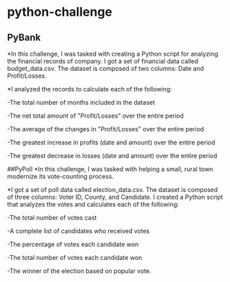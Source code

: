 # python-challenge
## PyBank
*In this challenge, I was tasked with creating a Python script for analyzing the financial records of company. I got a set of financial data called budget_data.csv. The dataset is composed of two columns: Date and Profit/Losses.

*I analyzed the records to calculate each of the following:

-The total number of months included in the dataset

-The net total amount of "Profit/Losses" over the entire period

-The average of the changes in "Profit/Losses" over the entire period

-The greatest increase in profits (date and amount) over the entire period

-The greatest decrease in losses (date and amount) over the entire period

##PyPoll
*In this challenge, I was tasked with helping a small, rural town modernize its vote-counting process.

*I got a set of poll data called election_data.csv. The dataset is composed of three columns: Voter ID, County, and Candidate. I created a Python script that analyzes the votes and calculates each of the following:

-The total number of votes cast

-A complete list of candidates who received votes

-The percentage of votes each candidate won

-The total number of votes each candidate won

-The winner of the election based on popular vote.
